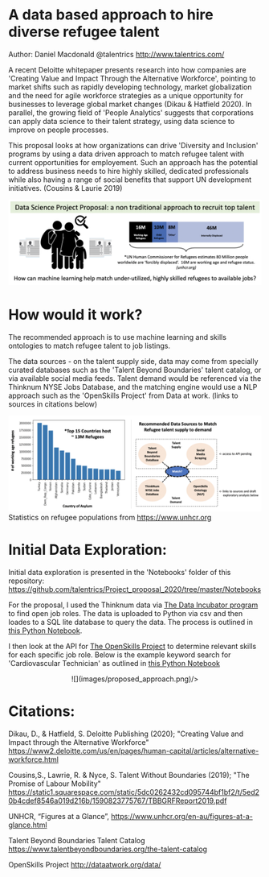 # A data based approach to hire diverse refugee talent  
Author: Daniel Macdonald @talentrics http://www.talentrics.com/

A recent Deloitte whitepaper presents research into how companies are 'Creating Value and Impact Through the Alternative Workforce', pointing to market shifts such as rapidly developing technology, market globalization and the need for agile workforce strategies as a unique opportunity for businesses to leverage global market changes (Dikau & Hatfield 2020).  In parallel, the growing field of 'People Analytics' suggests that corporations can apply data science to their talent strategy, using data science to improve on people processes.

This proposal looks at how organizations can drive 'Diversity and Inclusion' programs by using a data driven approach to match refugee talent with current opportunities for employement.  Such an approach has the potential to address business needs to hire highly skilled, dedicated professionals while also having a range of social benefits that support UN development initiatives. (Cousins & Laurie 2019)

![](images/Project_overview.png)

# How would it work?

The recommended approach is to use machine learning and skills ontologies to match refugee talent to job listings.

The data sources - on the talent supply side, data may come from specially curated databases such as the 'Talent Beyond Boundaries' talent catalog, or via available social media feeds.  Talent demand would be referenced via the Thinknum NYSE Jobs Database, and the matching engine would use a NLP approach such as the 'OpenSkills Project' from Data at work. (links to sources in citations below)

![](images/Method_scope.png)
Statistics on refugee populations from https://www.unhcr.org


# Initial Data Exploration:

Initial data exploration is presented in the 'Notebooks' folder of this repository: 
https://github.com/talentrics/Project_proposal_2020/tree/master/Notebooks

For the proposal, I used the Thinknum data via [The Data Incubator program](https://blog.thedataincubator.com/tag/data-sources/) to find open job roles.  The data is uploaded to Python via csv and then loades to a SQL lite database to query the data.  The process is outlined in [this Python Notebook](https://github.com/talentrics/Project_proposal_2020/blob/master/Notebooks/datalab_jobs.ipynb).  

I then look at the API for [The OpenSkills Project](http://dataatwork.org/data/) to determine relevant skills for each specific job role. Below is the example keyword search for 'Cardiovascular Technician' as outlined in [this Python Notebook](https://github.com/talentrics/Project_proposal_2020/blob/master/Notebooks/Open_Skills_Jobs_API.ipynb)

<p align="center">
  ![](images/proposed_approach.png)/>
</p>


# Citations: 

Dikau, D., & Hatfield, S. Deloitte Publishing (2020); "Creating Value and Impact through the Alternative Workforce"
https://www2.deloitte.com/us/en/pages/human-capital/articles/alternative-workforce.html

Cousins,S., Lawrie, R. & Nyce, S. Talent Without Boundaries (2019); "The Promise of Labour Mobility"
https://static1.squarespace.com/static/5dc0262432cd095744bf1bf2/t/5ed20b4cdef8546a019d216b/1590823775767/TBBGRFReport2019.pdf

UNHCR, “Figures at a Glance”, https://www.unhcr.org/en-au/figures-at-a-glance.html

Talent Beyond Boundaries Talent Catalog
https://www.talentbeyondboundaries.org/the-talent-catalog

OpenSkills Project
http://dataatwork.org/data/
